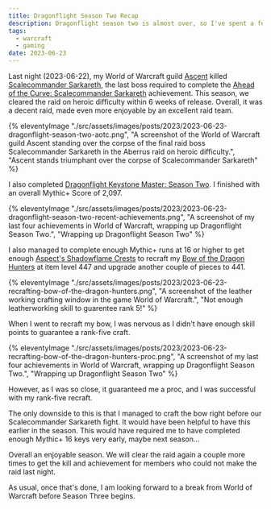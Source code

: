 ```yaml
---
title: Dragonflight Season Two Recap
description: Dragonflight season two is almost over, so I've spent a few minutes reflecting on my achievements.
tags:
  - warcraft
  - gaming
date: 2023-06-23
---
```


Last night (2023-06-22), my World of Warcraft guild [Ascent](https://raider.io/guilds/us/amanthul/Ascent) killed [Scalecommander Sarkareth](https://www.wowhead.com/npc=205319/scalecommander-sarkareth), the last boss required to complete the [Ahead of the Curve: Scalecommander Sarkareth](https://www.wowhead.com/achievement=18253/ahead-of-the-curve-scalecommander-sarkareth) achievement. This season, we cleared the raid on heroic difficulty within 6 weeks of release. Overall, it was a decent raid, made even more enjoyable by an excellent raid team.

{% eleventyImage "./src/assets/images/posts/2023/2023-06-23-dragonflight-season-two-aotc.png", "A screenshot of the World of Warcraft guild Ascent standing over the corpse of the final raid boss Scalecommander Sarkareth in the Aberrus raid on heroic difficulty.", "Ascent stands triumphant over the corpse of Scalecommander Sarkareth" %}

I also completed [Dragonflight Keystone Master: Season Two](https://www.wowhead.com/achievement=17844/dragonflight-keystone-master-season-two#). I finished with an overall Mythic+ Score of 2,097. 

{% eleventyImage "./src/assets/images/posts/2023/2023-06-23-dragonflight-season-two-recent-achievements.png", "A screenshot of my last four achievements in World of Warcraft, wrapping up Dragonflight Season Two.", "Wrapping up Dragonflight Season Two" %}

I also managed to complete enough Mythic+ runs at 16 or higher to get enough [Aspect's Shadowflame Crests](https://www.wowhead.com/item=204194/aspects-shadowflame-crest) to recraft my [Bow of the Dragon Hunters](https://www.wowhead.com/item=193449/bow-of-the-dragon-hunters) at item level 447 and upgrade another couple of pieces to 441. 

{% eleventyImage "./src/assets/images/posts/2023/2023-06-23-recrafting-bow-of-the-dragon-hunters.png", "A screenshot of the leather working crafting window in the game World of Warcraft.", "Not enough leatherworking skill to guarentee rank 5!" %}

When I went to recraft my bow, I was nervous as I didn't have enough skill points to guarantee a rank-five craft.

{% eleventyImage "./src/assets/images/posts/2023/2023-06-23-recrafting-bow-of-the-dragon-hunters-proc.png", "A screenshot of my last four achievements in World of Warcraft, wrapping up Dragonflight Season Two.", "Wrapping up Dragonflight Season Two" %}

However, as I was so close, it guaranteed me a proc, and I was successful with my rank-five recraft.

The only downside to this is that I managed to craft the bow right before our Scalecommander Sarkareth fight. It would have been helpful to have this earlier in the season. This would have required me to have completed enough Mythic+ 16 keys very early, maybe next season...

Overall an enjoyable season. We will clear the raid again a couple more times to get the kill and achievement for members who could not make the raid last night. 

As usual, once that's done, I am looking forward to a break from World of Warcraft before Season Three begins. 